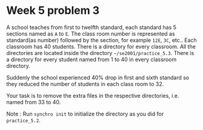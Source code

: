 # Week 5 problem 3

A school teaches from first to twelfth standard, each standard has 5 sections named as ` A ` to ` E `. The class room number is represented as standard(as number) followed by the section, for example ` 12E `, ` 3C `, etc..
Each classroom has 40 students. There is a directory for every classroom. All the directories are located inside the directory ` ~/se2001/practice_5.3 `. There is a directory for every student named from 1 to 40 in every classroom directory.

Suddenly the school experienced 40% drop in first and sixth standard so they reduced the number of students in each class room to 32. 

Your task is to remove the extra files in the respective directories, i.e. named from 33 to 40.

Note : Run ` synchro init ` to initialize the directory as you did for ` practice_5.2 `.
